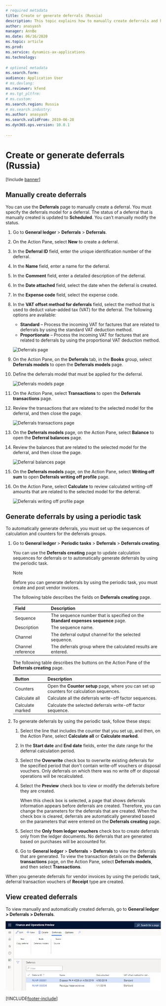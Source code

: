 ```yaml
---
# required metadata
title: Create or generate deferrals (Russia)
description: This topic explains how to manually create deferrals and how to generate them by using a periodic task.
author: anasyash
manager: AnnBe
ms.date: 06/16/2020
ms.topic: article
ms.prod: 
ms.service: dynamics-ax-applications
ms.technology: 

# optional metadata
ms.search.form:  
audience: Application User
# ms.devlang: 
ms.reviewer: kfend
# ms.tgt_pltfrm: 
# ms.custom: 
ms.search.region: Russia
# ms.search.industry: 
ms.author: anasyash
ms.search.validFrom: 2019-06-28
ms.dyn365.ops.version: 10.0.1

---
```


# Create or generate deferrals (Russia)

[!include [banner](../includes/banner.md)]

## Manually create deferrals

You can use the **Deferrals** page to manually create a deferral. You must specify the deferrals model for a deferral. The status of a deferral that is manually created is updated to **Scheduled**. You can't manually modify the status.

1. Go to **General ledger** \> **Deferrals** \> **Deferrals**.
2. On the Action Pane, select **New** to create a deferral.
3. In the **Deferral ID** field, enter the unique identification number of the deferral.
4. In the **Name** field, enter a name for the deferral.
5. In the **Comment** field, enter a detailed description of the deferral.
6. In the **Date attached** field, select the date when the deferral is created.
7. In the **Expense code** field, select the expense code.
8. In the **VAT offset method for deferrals** field, select the method that is used to deduct value-added tax (VAT) for the deferral. The following options are available:

    - **Standard** – Process the incoming VAT for factures that are related to deferrals by using the standard VAT deduction method.
    - **Proportionate** – Process the incoming VAT for factures that are related to deferrals by using the proportional VAT deduction method.

    ![Deferrals page](media/rus-create-generate-deferrals-01.png)

9. On the Action Pane, on the **Deferrals** tab, in the **Books** group, select **Deferrals models** to open the **Deferrals models** page.
10. Define the deferrals model that must be applied for the deferral.

    ![Deferrals models page](media/rus-create-generate-deferrals-02.png)

11. On the Action Pane, select **Transactions** to open the **Deferrals transactions** page.
12. Review the transactions that are related to the selected model for the deferral, and then close the page.

    ![Deferrals transactions page](media/rus-create-generate-deferrals-03.png)

13. On the **Deferrals models** page, on the Action Pane, select **Balance** to open the **Deferral balances** page.
14. Review the balances that are related to the selected model for the deferral, and then close the page.

    ![Deferral balances page](media/rus-create-generate-deferrals-04.png)

15. On the **Deferrals models** page, on the Action Pane, select **Writing off sum** to open **Deferrals writing off profile** page.
16. On the Action Pane, select **Calculate** to review calculated writing-off amounts that are related to the selected model for the deferral.

    ![Deferrals writing off profile page](media/rus-create-generate-deferrals-05.png)

## Generate deferrals by using a periodic task

To automatically generate deferrals, you must set up the sequences of calculation and counters for the deferrals groups.

1. Go to **General ledger** \> **Periodic tasks** \> **Deferrals** \> **Deferrals creating**.

    You can use the **Deferrals creating** page to update calculation sequences for deferrals or to automatically generate deferrals by using the periodic task.

    > [!NOTE]
    > Before you can generate deferrals by using the periodic task, you must create and post vendor invoices.

    The following table describes the fields on **Deferrals creating** page.

    | Field             | Description                                                                       |
    |-------------------|-----------------------------------------------------------------------------------|
    | Sequence          | The sequence number that is specified on the **Standard expenses sequence** page. |
    | Description       | The sequence name.                                                                |
    | Channel           | The deferral output channel for the selected sequence.                            |
    | Channel reference | The deferrals group where the calculated results are entered.                     |

    The following table describes the buttons on the Action Pane of the **Deferrals creating** page.

    | Button           | Description                                                                               |
    |------------------|-------------------------------------------------------------------------------------------|
    | Counters         | Open the **Counter setup** page, where you can set up counters for calculation sequences. |
    | Calculate all    | Calculate all the deferrals write-off factor sequences.                                   |
    | Calculate marked | Calculate the selected deferrals write-off factor sequence.                               |

2. To generate deferrals by using the periodic task, follow these steps:

    1. Select the line that includes the counter that you set up, and then, on the Action Pane, select **Calculate all** or **Calculate marked**.
    2. In the **Start date** and **End date** fields, enter the date range for the deferral calculation period.
    3. Select the **Overwrite** check box to overwrite existing deferrals for the specified period that don't contain write-off vouchers or disposal vouchers. Only deferrals on which there was no write off or disposal operations will be recalculated.
    4. Select the **Preview** check box to view or modify the deferrals before they are created.

        When this check box is selected, a page that shows deferrals information appears before deferrals are created. Therefore, you can change the parameters for the deferrals that are created. When the check box is cleared, deferrals are automatically generated based on the parameters that were entered on the **Deferrals creating** page.

    5. Select the **Only from ledger vouchers** check box to create deferrals only from the ledger documents. No deferrals that are generated based on purchases will be accounted for.
    6. Go to **General ledger** \> **Deferrals** \> **Deferrals** to view the deferrals that are generated. To view the transaction details on the **Deferrals transactions** page, on the Action Pane, select **Deferrals models**, and then select **Transactions**.

When you generate deferrals for vendor invoices by using the periodic task, deferral transaction vouchers of **Receipt** type are created.

## View created deferrals

To view manually and automatically created deferrals, go to **General ledger > Deferrals > Deferrals**.

![Deferrals page, list of deferrals](media/6_Deferrals.png)


[!INCLUDE[footer-include](../../includes/footer-banner.md)]